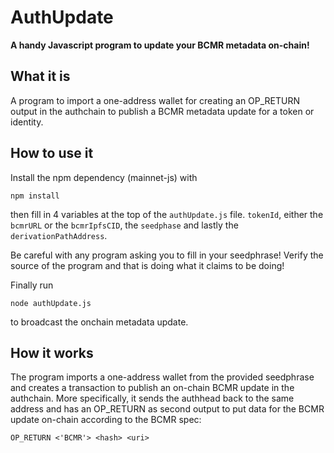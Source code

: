 # AuthUpdate

**A handy Javascript program to update your BCMR metadata on-chain!**

## What it is

A program to import a one-address wallet for creating an OP_RETURN output in the authchain to publish a BCMR metadata update for a token or identity. 

## How to use it

Install the npm dependency (mainnet-js) with

```
npm install
```
then fill in 4 variables at the top of the `authUpdate.js` file.
`tokenId`, either the `bcmrURL` or the `bcmrIpfsCID`, the `seedphase` and lastly the `derivationPathAddress`.

Be careful with any program asking you to fill in your seedphrase!
Verify the source of the program and that is doing what it claims to be doing!

Finally run
```
node authUpdate.js
```

to broadcast the onchain metadata update.

## How it works

The program imports a one-address wallet from the provided seedphrase and creates a transaction to publish an on-chain BCMR update in the authchain. More specifically, it sends the authhead back to the same address and has an OP_RETURN as second output to put data for the BCMR update on-chain according to the BCMR spec:
```
OP_RETURN <'BCMR'> <hash> <uri>
```
